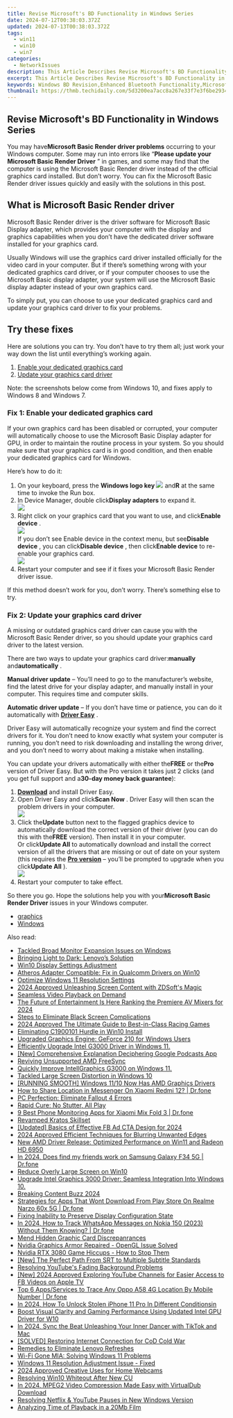 ```yaml
---
title: Revise Microsoft's BD Functionality in Windows Series
date: 2024-07-12T00:38:03.372Z
updated: 2024-07-13T00:38:03.372Z
tags:
  - win11
  - win10
  - win7
categories:
  - NetworkIssues
description: This Article Describes Revise Microsoft's BD Functionality in Windows Series
excerpt: This Article Describes Revise Microsoft's BD Functionality in Windows Series
keywords: Windows BD Revision,Enhanced Bluetooth Functionality,Microsoft Windows Bluetooth Update,Windows Series BD Capabilities,Improved Microsoft Windows BD Performance,Bluetooth Integration in Windows OS,New BD Features in Latest Windows Release
thumbnail: https://thmb.techidaily.com/5d3200ea7acc8a267e33f7e3f6be29344352dcba610c7cb281d20c740b294fae.jpg
---
```


## Revise Microsoft's BD Functionality in Windows Series

 You may have**Microsoft Basic Render driver problems** occurring to your Windows computer. Some may run into errors like “**Please update your Microsoft Basic Render Driver** ” in games, and some may find that the computer is using the Microsoft Basic Render driver instead of the official graphics card installed. But don’t worry. You can fix the Microsoft Basic Render driver issues quickly and easily with the solutions in this post.

## What is Microsoft Basic Render driver

 Microsoft Basic Render driver is the driver software for Microsoft Basic Display adapter, which provides your computer with the display and graphics capabilities when you don’t have the dedicated driver software installed for your graphics card.

 Usually Windows will use the graphics card driver installed officially for the video card in your computer. But if there’s something wrong with your dedicated graphics card driver, or if your computer chooses to use the Microsoft Basic display adapter, your system will use the Microsoft Basic display adapter instead of your own graphics card.

 To simply put, you can choose to use your dedicated graphics card and update your graphics card driver to fix your problems.

## Try these fixes

 Here are solutions you can try. You don’t have to try them all; just work your way down the list until everything’s working again.

1. [Enable your dedicated graphics card](#F1)
2. [Update your graphics card driver](#F2)

 Note: the screenshots below come from Windows 10, and fixes apply to Windows 8 and Windows 7.

### Fix 1: Enable your dedicated graphics card

 If your own graphics card has been disabled or corrupted, your computer will automatically choose to use the Microsoft Basic Display adapter for GPU, in order to maintain the routine process in your system. So you should make sure that your graphics card is in good condition, and then enable your dedicated graphics card for Windows.

Here’s how to do it:

1. On your keyboard, press the **Windows logo key ![](https://images.drivereasy.com/wp-content/uploads/2017/09/img_59b0b16974940.png)**  and**R** at the same time to invoke the Run box.
2. In Device Manager, double click**Display adapters** to expand it.  
![](https://images.drivereasy.com/wp-content/uploads/2018/11/img_5bdc1be34535d.jpg)
3. Right click on your graphics card that you want to use, and click**Enable device** .  
![](https://images.drivereasy.com/wp-content/uploads/2018/11/img_5bdc1d6521b36.jpg)  
 If you don’t see Enable device in the context menu, but see**Disable device** , you can click**Disable device** , then click**Enable device** to re-enable your graphics card.  
![](https://images.drivereasy.com/wp-content/uploads/2018/11/img_5bdc1d9a8d932.jpg)
4. Restart your computer and see if it fixes your Microsoft Basic Render driver issue.

 If this method doesn’t work for you, don’t worry. There’s something else to try.

### Fix 2: Update your graphics card driver

 A missing or outdated graphics card driver can cause you with the Microsoft Basic Render driver, so you should update your graphics card driver to the latest version.

 There are two ways to update your graphics card driver:**manually** and**automatically** .

**Manual driver update** – You’ll need to go to the manufacturer’s website, find the latest drive for your display adapter, and manually install in your computer. This requires time and computer skills.

**Automatic driver update** – If you don’t have time or patience, you can do it automatically with **[Driver Easy](https://tools.techidaily.com/drivereasy/download/)**  .

 Driver Easy will automatically recognize your system and find the correct drivers for it. You don’t need to know exactly what system your computer is running, you don’t need to risk downloading and installing the wrong driver, and you don’t need to worry about making a mistake when installing.

 You can update your drivers automatically with either the**FREE** or the**Pro** version of Driver Easy. But with the Pro version it takes just 2 clicks (and you get full support and a**30-day money back guarantee**):

1. **[Download](https://tools.techidaily.com/drivereasy/download/)**  and install Driver Easy.
2. Open Driver Easy and click**Scan Now** . Driver Easy will then scan the problem drivers in your computer.  
![](https://images.drivereasy.com/wp-content/uploads/2018/11/img_5bdc1e5a9d95a.jpg)
3. Click the**Update** button next to the flagged graphics device to automatically download the correct version of their driver (you can do this with the**FREE** version). Then install it in your computer.  
 Or click**Update All** to automatically download and install the correct version of all the drivers that are missing or out of date on your system (this requires the **[Pro version](https://tools.techidaily.com/drivereasy/download/)**  – you’ll be prompted to upgrade when you click**Update All** ).  
![](https://images.drivereasy.com/wp-content/uploads/2018/11/img_5bdc1e794ab50.jpg)
4. Restart your computer to take effect.

 So there you go. Hope the solutions help you with your**Microsoft Basic Render Driver** issues in your Windows computer.

* [graphics](https://tools.techidaily.com/drivereasy/download/)
* [Windows](https://tools.techidaily.com/drivereasy/download/)

<ins class="adsbygoogle"
     style="display:block"
     data-ad-format="autorelaxed"
     data-ad-client="ca-pub-7571918770474297"
     data-ad-slot="1223367746"></ins>



<ins class="adsbygoogle"
     style="display:block"
     data-ad-client="ca-pub-7571918770474297"
     data-ad-slot="8358498916"
     data-ad-format="auto"
     data-full-width-responsive="true"></ins>



<span class="atpl-alsoreadstyle">Also read:</span>
<div><ul>
<li><a href="https://network-issues.techidaily.com/tackled-broad-monitor-expansion-issues-on-windows/"><u>Tackled Broad Monitor Expansion Issues on Windows</u></a></li>
<li><a href="https://network-issues.techidaily.com/bringing-light-to-dark-lenovos-solution/"><u>Bringing Light to Dark: Lenovo’s Solution</u></a></li>
<li><a href="https://network-issues.techidaily.com/win10-display-settings-adjustment/"><u>Win10 Display Settings Adjustment</u></a></li>
<li><a href="https://network-issues.techidaily.com/atheros-adapter-compatible-fix-in-qualcomm-drivers-on-win10/"><u>Atheros Adapter Compatible: Fix in Qualcomm Drivers on Win10</u></a></li>
<li><a href="https://network-issues.techidaily.com/optimize-windows-11-resolution-settings/"><u>Optimize Windows 11 Resolution Settings</u></a></li>
<li><a href="https://screen-video-capture.techidaily.com/2024-approved-unleashing-screen-content-with-zdsofts-magic/"><u>2024 Approved  Unleashing Screen Content with ZDSoft's Magic</u></a></li>
<li><a href="https://network-issues.techidaily.com/seamless-video-playback-on-demand/"><u>Seamless Video Playback on Demand</u></a></li>
<li><a href="https://audio-shaping.techidaily.com/the-future-of-entertainment-is-here-ranking-the-premiere-av-mixers-for-2024/"><u>The Future of Entertainment Is Here Ranking the Premiere AV Mixers for 2024</u></a></li>
<li><a href="https://network-issues.techidaily.com/steps-to-eliminate-black-screen-complications/"><u>Steps to Eliminate Black Screen Complications</u></a></li>
<li><a href="https://screen-activity-recording.techidaily.com/2024-approved-the-ultimate-guide-to-best-in-class-racing-games/"><u>2024 Approved  The Ultimate Guide to Best-in-Class Racing Games</u></a></li>
<li><a href="https://network-issues.techidaily.com/eliminating-c1900101-hurdle-in-win10-install/"><u>Eliminating C1900101 Hurdle in Win10 Install</u></a></li>
<li><a href="https://network-issues.techidaily.com/upgraded-graphics-engine-geforce-210-for-windows-users/"><u>Upgraded Graphics Engine: GeForce 210 for Windows Users</u></a></li>
<li><a href="https://network-issues.techidaily.com/1719974349923-efficiently-upgrade-intel-g3000-driver-in-windows-11/"><u>Efficiently Upgrade Intel G3000 Driver in Windows 11.</u></a></li>
<li><a href="https://extra-lessons.techidaily.com/new-comprehensive-explanation-deciphering-google-podcasts-app/"><u>[New] Comprehensive Explanation  Deciphering Google Podcasts App</u></a></li>
<li><a href="https://network-issues.techidaily.com/reviving-unsupported-amd-freesync/"><u>Reviving Unsupported AMD FreeSync</u></a></li>
<li><a href="https://network-issues.techidaily.com/1719974840427-quickly-improve-intellgraphics-g3000-on-windows-11/"><u>Quickly Improve IntellGraphics G3000 on Windows 11.</u></a></li>
<li><a href="https://network-issues.techidaily.com/tackled-large-screen-distortion-in-windows-10/"><u>Tackled Large Screen Distortion in Windows 10</u></a></li>
<li><a href="https://network-issues.techidaily.com/running-smooth-windows-1110-now-has-amd-graphics-drivers/"><u>[RUNNING SMOOTH] Windows 11/10 Now Has AMD Graphics Drivers</u></a></li>
<li><a href="https://fake-location.techidaily.com/how-to-share-location-in-messenger-on-xiaomi-redmi-12-drfone-by-drfone-virtual-android/"><u>How to Share Location in Messenger On Xiaomi Redmi 12? | Dr.fone</u></a></li>
<li><a href="https://network-issues.techidaily.com/pc-perfection-eliminate-fallout-4-errors/"><u>PC Perfection: Eliminate Fallout 4 Errors</u></a></li>
<li><a href="https://network-issues.techidaily.com/rapid-cure-no-stutter-all-play/"><u>Rapid Cure: No Stutter, All Play</u></a></li>
<li><a href="https://android-location-track.techidaily.com/9-best-phone-monitoring-apps-for-xiaomi-mix-fold-3-drfone-by-drfone-virtual-android/"><u>9 Best Phone Monitoring Apps for Xiaomi Mix Fold 3 | Dr.fone</u></a></li>
<li><a href="https://network-issues.techidaily.com/revamped-kratos-skillset/"><u>Revamped Kratos Skillset</u></a></li>
<li><a href="https://facebook-video-recording.techidaily.com/updated-basics-of-effective-fb-ad-cta-design-for-2024/"><u>[Updated] Basics of Effective FB Ad CTA Design for 2024</u></a></li>
<li><a href="https://fox-blue.techidaily.com/2024-approved-efficient-techniques-for-blurring-unwanted-edges/"><u>2024 Approved  Efficient Techniques for Blurring Unwanted Edges</u></a></li>
<li><a href="https://network-issues.techidaily.com/new-amd-driver-release-optimized-performance-on-win11-and-radeon-hd-6950/"><u>New AMD Driver Release: Optimized Performance on Win11 and Radeon HD 6950</u></a></li>
<li><a href="https://location-social.techidaily.com/in-2024-does-find-my-friends-work-on-samsung-galaxy-f34-5g-drfone-by-drfone-virtual-android/"><u>In 2024, Does find my friends work on Samsung Galaxy F34 5G | Dr.fone</u></a></li>
<li><a href="https://network-issues.techidaily.com/reduce-overly-large-screen-on-win10/"><u>Reduce Overly Large Screen on Win10</u></a></li>
<li><a href="https://network-issues.techidaily.com/upgrade-intel-graphics-3000-driver-seamless-integration-into-windows-10/"><u>Upgrade Intel Graphics 3000 Driver: Seamless Integration Into Windows 10.</u></a></li>
<li><a href="https://twitter-videos.techidaily.com/breaking-content-buzz-2024/"><u>Breaking Content Buzz 2024</u></a></li>
<li><a href="https://fix-guide.techidaily.com/strategies-for-apps-that-wont-download-from-play-store-on-realme-narzo-60x-5g-drfone-by-drfone-fix-android-problems-fix-android-problems/"><u>Strategies for Apps That Wont Download From Play Store On Realme Narzo 60x 5G | Dr.fone</u></a></li>
<li><a href="https://network-issues.techidaily.com/fixing-inability-to-preserve-display-configuration-state/"><u>Fixing Inability to Preserve Display Configuration State</u></a></li>
<li><a href="https://android-location-track.techidaily.com/in-2024-how-to-track-whatsapp-messages-on-nokia-150-2023-without-them-knowing-drfone-by-drfone-virtual-android/"><u>In 2024, How to Track WhatsApp Messages on Nokia 150 (2023) Without Them Knowing? | Dr.fone</u></a></li>
<li><a href="https://network-issues.techidaily.com/mend-hidden-graphic-card-discrepanrances/"><u>Mend Hidden Graphic Card Discrepanrances</u></a></li>
<li><a href="https://network-issues.techidaily.com/nvidia-graphics-armor-repaired-opengl-issue-solved/"><u>Nvidia Graphics Armor Repaired - OpenGL Issue Solved</u></a></li>
<li><a href="https://network-issues.techidaily.com/nvidia-rtx-3080-game-hiccups-how-to-stop-them/"><u>Nvidia RTX 3080 Game Hiccups - How to Stop Them</u></a></li>
<li><a href="https://some-guidance.techidaily.com/new-the-perfect-path-from-srt-to-multiple-subtitle-standards/"><u>[New] The Perfect Path From SRT to Multiple Subtitle Standards</u></a></li>
<li><a href="https://network-issues.techidaily.com/resolving-youtubes-fading-background-problems/"><u>Resolving YouTube's Fading Background Problems</u></a></li>
<li><a href="https://facebook-video-content.techidaily.com/new-2024-approved-exploring-youtube-channels-for-easier-access-to-fb-videos-on-apple-tv/"><u>[New] 2024 Approved  Exploring YouTube Channels for Easier Access to FB Videos on Apple TV</u></a></li>
<li><a href="https://android-location-track.techidaily.com/top-6-appsservices-to-trace-any-oppo-a58-4g-location-by-mobile-number-drfone-by-drfone-virtual-android/"><u>Top 6 Apps/Services to Trace Any Oppo A58 4G Location By Mobile Number | Dr.fone</u></a></li>
<li><a href="https://ios-unlock.techidaily.com/in-2024-how-to-unlock-stolen-iphone-11-pro-in-different-conditionsin-by-drfone-ios/"><u>In 2024, How To Unlock Stolen iPhone 11 Pro In Different Conditionsin</u></a></li>
<li><a href="https://network-issues.techidaily.com/boost-visual-clarity-and-gaming-performance-using-updated-intel-gpu-driver-for-w10/"><u>Boost Visual Clarity and Gaming Performance Using Updated Intel GPU Driver for W10</u></a></li>
<li><a href="https://tiktok-clips.techidaily.com/in-2024-sync-the-beat-unleashing-your-inner-dancer-with-tiktok-and-mac/"><u>In 2024, Sync the Beat  Unleashing Your Inner Dancer with TikTok and Mac</u></a></li>
<li><a href="https://network-issues.techidaily.com/solved-restoring-internet-connection-for-cod-cold-war/"><u>[SOLVED] Restoring Internet Connection for CoD Cold War</u></a></li>
<li><a href="https://network-issues.techidaily.com/remedies-to-eliminate-lenovo-refreshes/"><u>Remedies to Eliminate Lenovo Refreshes</u></a></li>
<li><a href="https://network-issues.techidaily.com/wi-fi-gone-mia-solving-windows-11-problems/"><u>Wi-Fi Gone MIA: Solving Windows 11 Problems</u></a></li>
<li><a href="https://network-issues.techidaily.com/windows-11-resolution-adjustment-issue-fixed/"><u>Windows 11 Resolution Adjustment Issue - Fixed</u></a></li>
<li><a href="https://screen-recording.techidaily.com/2024-approved-creative-uses-for-home-webcams/"><u>2024 Approved  Creative Uses for Home Webcams</u></a></li>
<li><a href="https://network-issues.techidaily.com/resolving-win10-whiteout-after-new-cu/"><u>Resolving Win10 Whiteout After New CU</u></a></li>
<li><a href="https://ai-video-tools.techidaily.com/in-2024-mpeg2-video-compression-made-easy-with-virtualdub-download/"><u>In 2024, MPEG2 Video Compression Made Easy with VirtualDub Download</u></a></li>
<li><a href="https://network-issues.techidaily.com/resolving-netflix-and-youtube-pauses-in-new-windows-version/"><u>Resolving Netflix & YouTube Pauses in New Windows Version</u></a></li>
<li><a href="https://extra-information.techidaily.com/analyzing-time-of-playback-in-a-20mb-film/"><u>Analyzing Time of Playback in a 20Mb Film</u></a></li>
</ul></div>
